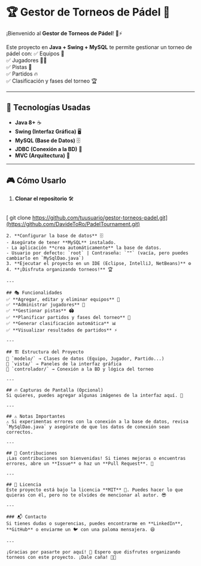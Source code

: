 # 🏆 Gestor de Torneos de Pádel 🎾

¡Bienvenido al **Gestor de Torneos de Pádel**! 🏓⚡

Este proyecto en **Java + Swing + MySQL** te permite gestionar un torneo de pádel con:
✅ Equipos 👥  
✅ Jugadores 🏃‍♂️  
✅ Pistas 🎾  
✅ Partidos 🔥  
✅ Clasificación y fases del torneo 🏆  

---

## 🚀 Tecnologías Usadas
- **Java 8+** ☕
- **Swing (Interfaz Gráfica)** 🖥️
- **MySQL (Base de Datos)** 🗄️
- **JDBC (Conexión a la BD)** 🔗
- **MVC (Arquitectura)** 📂

---

## 🎮 Cómo Usarlo
1. **Clonar el repositorio** 🛠️
   ```bash
  [ git clone https://github.com/tuusuario/gestor-torneos-padel.git](https://github.com/DavideToRo/PadelTournament.git)
   ```
2. **Configurar la base de datos** 🗄️
   - Asegúrate de tener **MySQL** instalado.
   - La aplicación **crea automáticamente** la base de datos.
   - Usuario por defecto: `root` | Contraseña: `""` (vacía, pero puedes cambiarlo en `MySqlDao.java`)
3. **Ejecutar el proyecto en un IDE (Eclipse, IntelliJ, NetBeans)** ⚙️
4. **¡Disfruta organizando torneos!** 🏆

---

## 🎭 Funcionalidades
✅ **Agregar, editar y eliminar equipos** 🏅  
✅ **Administrar jugadores** 👕  
✅ **Gestionar pistas** 🏟️  
✅ **Planificar partidos y fases del torneo** 📅  
✅ **Generar clasificación automática** 📊  
✅ **Visualizar resultados de partidos** ⚡  

---

## 🏗️ Estructura del Proyecto
📂 `modelo/` → Clases de datos (Equipo, Jugador, Partido...)  
📂 `vista/` → Paneles de la interfaz gráfica  
📂 `controlador/` → Conexión a la BD y lógica del torneo  

---

## 🔥 Capturas de Pantalla (Opcional)
Si quieres, puedes agregar algunas imágenes de la interfaz aquí. 📸

---

## ⚠️ Notas Importantes
⚠️ Si experimentas errores con la conexión a la base de datos, revisa `MySqlDao.java` y asegúrate de que los datos de conexión sean correctos.

---

## 🤝 Contribuciones
¡Las contribuciones son bienvenidas! Si tienes mejoras o encuentras errores, abre un **Issue** o haz un **Pull Request**. 🚀

---

## 📜 Licencia
Este proyecto está bajo la licencia **MIT** 📝. Puedes hacer lo que quieras con él, pero no te olvides de mencionar al autor. 😎

---

### 📬 Contacto
Si tienes dudas o sugerencias, puedes encontrarme en **LinkedIn**, **GitHub** o enviarme un 🐦 con una paloma mensajera. 😆

---

¡Gracias por pasarte por aquí! 🌟 Espero que disfrutes organizando torneos con este proyecto. ¡Dale caña! 🎾💪

